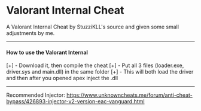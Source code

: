 # Valorant Internal Cheat

A Valorant Internal Cheat by StuzziKLL's source and given some small adjustments by me.

***

#### How to use the Valorant Internal

[+] - Download it, then compile the cheat
[+] - Put all 3 files (loader.exe, driver.sys and main.dll) in the same folder
[+] - This will both load the driver and then after you opened apex inject the .dll

***

Recommended Injector: https://www.unknowncheats.me/forum/anti-cheat-bypass/426893-injector-v2-version-eac-vanguard.html


